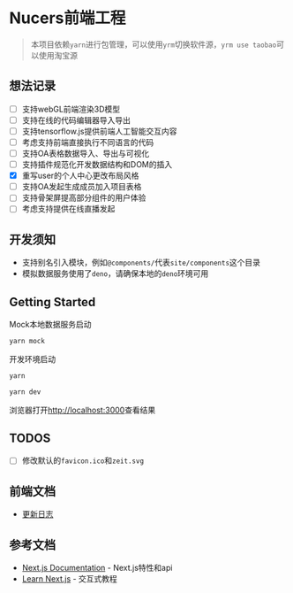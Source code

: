 # Nucers前端工程

> 本项目依赖`yarn`进行包管理，可以使用`yrm`切换软件源，`yrm use taobao`可以使用淘宝源

## 想法记录

- [ ] 支持webGL前端渲染3D模型
- [ ] 支持在线的代码编辑器导入导出
- [ ] 支持tensorflow.js提供前端人工智能交互内容
- [ ] 考虑支持前端直接执行不同语言的代码
- [ ] 支持OA表格数据导入、导出与可视化
- [ ] 支持插件规范化开发数据结构和DOM的插入
- [x] 重写user的个人中心更改布局风格
- [ ] 支持OA发起生成成员加入项目表格
- [ ] 支持骨架屏提高部分组件的用户体验
- [ ] 考虑支持提供在线直播发起

## 开发须知

- 支持别名引入模块，例如`@components/`代表`site/components`这个目录
- 模拟数据服务使用了`deno`，请确保本地的`deno`环境可用

## Getting Started

Mock本地数据服务启动

```bash
yarn mock
```

开发环境启动

```bash
yarn

yarn dev
```

浏览器打开[http://localhost:3000](http://localhost:3000)查看结果

## TODOS

- [ ] 修改默认的`favicon.ico`和`zeit.svg`

## 前端文档

- [更新日志](docs/CHANGELOG.md)

## 参考文档

- [Next.js Documentation](https://nextjs.org/docs) - Next.js特性和api
- [Learn Next.js](https://nextjs.org/learn) - 交互式教程
